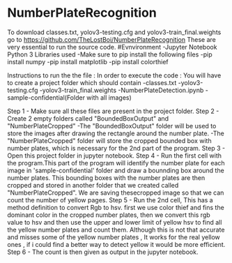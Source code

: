 # NumberPlateRecognition
To download classes.txt, yolov3-testing.cfg and yolov3-train_final.weights go to https://github.com/TheLostBoi/NumberPlateRecognition
These are very essential to run the source code.
#Evnvironment 
-Jupyter Notebook Python 3 
Libraries used 
-Make sure to pip install the following files 
    -pip install numpy 
    -pip install matplotlib
    -pip install colorthief

Instructions to run the the file : 
In order to execute the code : 
You will have to create a project folder which should contain 
  -classes.txt
  -yolov3-testing.cfg
  -yolov3-train_final.weights
  -NumberPlateDetection.ipynb
  -sample-confidential(Folder with all images)
 
 Step 1 - Make sure all these files are present in the project folder.
 Step 2 - Create 2 empty folders called "BoundedBoxOutput" and "NumberPlateCropped"
          -The "BoundedBoxOutput" folder will be used to store the images after drawing the rectangle around the number plate.
          -The "NumberPlateCropped" folder will store the cropped bounded box with number plates, which is necessary 
            for the 2nd part of the program.
 Step 3 - Open this project folder in jupyter notebook.
 Step 4 - Run the first cell with the program.This part of the program will identify the number plate for each image in 'sample-confidential'
          folder and draw a bounnding box around the number plates.
          This bounding boxes with the number plates are then cropped and stored in another folder that we created called "NumberPlateCropped".
          We are saving thesecropped image so that we can count the number of yellow pages. 
 Step 5 - Run the 2nd cell, This has a method definition to convert Rgb to hsv. first we use color thief and fins the dominant color in the cropped number plates, 
          then we convert this rgb value to hsv and then use the upper and lower limit of yellow hsv to find all the yellow number plates and count them.
          Although this is not that accurate and misses some of the yellow number plates , It works for the real yellow ones , if i could find a better way to detect yellow
          it would be more efficient.
Step 6 - The count is then given as output in the jupyter notebook.


 
